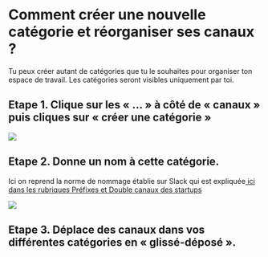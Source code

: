 # Comment créer une nouvelle catégorie et réorganiser ses canaux ?

Tu peux créer autant de catégories que tu le souhaites pour organiser ton espace de travail. Les catégories seront visibles uniquement par toi.

## Etape 1. Clique sur les « … » à côté de « canaux » puis cliques sur « créer une catégorie »

![](https://lh6.googleusercontent.com/o8Tsvb7BON6BLa41afZpNOKByl3kjDvr-VdQWpwEDFQLQ6AH47sFeovh\_h7hMU477tD91QxCRxTWasrFWAmk-tdDNlG6y-nAeh806IZcB0v0j2eOlPUnkYllMhH5VCFpAQegWXvk)

## Etape 2. Donne un nom à cette catégorie.

Ici on reprend la norme de nommage établie sur Slack qui est expliquée[ ici dans les rubriques Préfixes et Double canaux des startups](https://doc.incubateur.net/communaute/travailler-a-beta-gouv/jutilise-les-outils-de-la-communaute/slack)

![](https://lh5.googleusercontent.com/5qG6rWYvvXFDsKIbI5OUjcd02G1rNRMElGNTJylukznO6gJMByi0w1dftxNnnrJcbWNjqyPY1i4eA9OS\_t6aT34nzZ-cIychtjN9QlYC0InlV28FHyIiu99JvsIPX6aaiSZ9CW99)

## Etape 3. Déplace des canaux dans vos différentes catégories en « glissé-déposé ».
